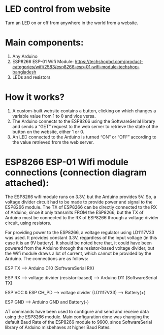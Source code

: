 # LED control from website


Turn an LED on or off from anywhere in the world from a website.

# Main components:

1) Any Arduino
2) ESP8266 ESP-01 Wifi Module: https://techshopbd.com/product-categories/wifi/2583/esp8266-esp-01-wifi-module-techshop-bangladesh
3) LEDs and resistors

# How it works?

1) A custom-built website contains a button, clicking on which changes a variable value from 1 to 0 and vice versa.
2) The Arduino connects to the ESP8266 using the SoftwareSerial library and sends a “GET” request to the web server to retrieve the state of the button on the website, either 1 or 0.
3) An LED connected to the Arduino is turned “ON” or “OFF” according to the value retrieved from the web server. 

# ESP8266 ESP-01 Wifi module connections (connection diagram attached):

The ESP8266 wifi module runs on 3.3V, but the Arduino provides 5V. So, a voltage divider circuit had to be made to provide power and signal to the ESP8266 module. The TX of ESP8266 can be directly connected to the RX of Arduino, since it only transmits FROM the ESP8266, but the TX of Arduino must be connected to the RX of ESP8266 through a voltage divider circuit, using resistors.

For providing power to the ESP8266, a voltage regulator using LD1117V33 was used. It provides constant 3.3V, regardless of the input voltage (in this case it is an 9V battery). It should be noted here that, it could have been powered from the Arduino through the resistor-based voltage divider, but the Wifi module draws a lot of current, which cannot be provided by the Arduino. The connections are as follows:

ESP TX --> Arduino D10 (SoftwareSerial RX)

ESP RX --> voltage divider (resistor-based) --> Arduino D11 (SoftwareSerial TX)

ESP VCC & ESP CH_PD --> voltage divider (LD1117V33) --> Battery(+)

ESP GND --> Arduino GND and Battery(-)

AT commands have been used to configure and send and receive data using the ESP8266 module. Main configuration done was changing the default Baud Rate of the ESP8266 module to 9600, since SoftwareSerial library of Arduino misbehaves at higher Baud Rates. 


